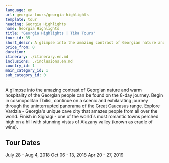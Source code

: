 ```yaml
---
language: en
url: georgia-tours/georgia-highlights
template: tour
heading: Georgia Highlights
name: Georgia Highlights
title: "Georgia Highlights | Tika Tours"
tour_id: 35
short_descr: A glimpse into the amazing contrast of Georgian nature and warm hospitality of the Georgian people can be found on the 8-day journey. Begin in cosmopolitan Tbilisi, continue on a scenic and
price_from: 0
duration: 
itinerary: ./itinerary.en.md
inclusions: ./inclusions.en.md
country_id: 1
main_category_id: 1
sub_category_id: 0
---
```


A glimpse into the amazing contrast of Georgian nature and warm hospitality of the
Georgian people can be found on the 8\-day journey. Begin in cosmopolitan Tbilisi,
continue on a scenic and exhilarating journey through the uninterrupted panorama
of the Great Caucasus range. Explore Vardzia \- Georgia's unique cave city that
amazes people from all over the world. Finish in Signagi \- one of the world\`s
most romantic towns perched high on a hill with stunning vistas of Alazany valley
(known as cradle of wine).

## Tour Dates

July 28 \- Aug 4, 2018
Oct 06 \- 13, 2018
Apr 20 \- 27, 2019
